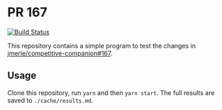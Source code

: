 # PR 167

[![Build Status](https://github.com/jmerle/pr-167/workflows/Build/badge.svg)](https://github.com/jmerle/pr-167/actions?query=workflow%3ABuild)

This repository contains a simple program to test the changes in [jmerle/competitive-companion#167](https://github.com/jmerle/competitive-companion/pull/167).

## Usage

Clone this repository, run `yarn` and then `yarn start`. The full results are saved to `./cache/results.md`.
